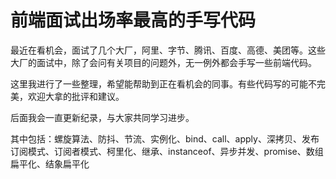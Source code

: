 # 前端面试出场率最高的手写代码

最近在看机会，面试了几个大厂，阿里、字节、腾讯、百度、高德、美团等。这些大厂的面试中，除了会问有关项目的问题外，无一例外都会手写一些前端代码。

这里我进行了一些整理，希望能帮助到正在看机会的同事。有些代码写的可能不完美，欢迎大拿的批评和建议。

后面我会一直更新纪录，与大家共同学习进步。

其中包括：螺旋算法、防抖、节流、实例化、bind、call、apply、深拷贝、发布订阅模式、订阅者模式、柯里化、继承、instanceof、异步并发、promise、数组扁平化、结象扁平化

